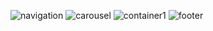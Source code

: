 ![navigation](https://user-images.githubusercontent.com/39157319/40359389-324429e2-5de0-11e8-9aa0-f730e7083771.png)
![carousel](https://user-images.githubusercontent.com/39157319/40359168-5ea66c80-5ddf-11e8-8fc5-fcdcee2066ef.png)
![container1](https://user-images.githubusercontent.com/39157319/40359486-90b80c00-5de0-11e8-9fe0-22b8581ba232.png)
![footer](https://user-images.githubusercontent.com/39157319/40359320-f061ec8a-5ddf-11e8-9ef1-b644b959f515.png)
